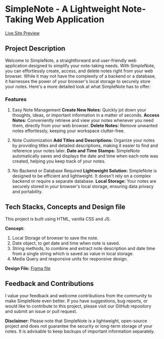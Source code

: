# SimpleNote - A Lightweight Note-Taking Web Application

[Live Site Preview](https://simplenote-rishi.netlify.app/)

## Project Description

Welcome to SimpleNote, a straightforward and user-friendly web application designed to simplify your note-taking needs. With SimpleNote, you can effortlessly create, access, and delete notes right from your web browser. While it may not have the complexity of a backend or a database, it harnesses the power of your browser's local storage to securely store your notes. Here's a more detailed look at what SimpleNote has to offer:

### Features

1. Easy Note Management
**Create New Notes:** Quickly jot down your thoughts, ideas, or important information in a matter of seconds.
**Access Notes:** Conveniently retrieve and view your notes whenever you need them, directly from your web browser.
**Delete Notes:** Remove unwanted notes effortlessly, keeping your workspace clutter-free.

2. Note Customization
**Add Titles and Descriptions:** Organize your notes by providing titles and detailed descriptions, making it easier to find and reference your notes later.
**Date and Time Stamps:** SimpleNote automatically saves and displays the date and time when each note was created, helping you keep track of your notes.

3. No Backend or Database Required
**Lightweight Solution:** SimpleNote is designed to be efficient and lightweight. It doesn't rely on a complex backend or require a separate database.
**Local Storage:** Your notes are securely stored in your browser's local storage, ensuring data privacy and portability.

## Tech Stacks, Concepts and Design file

This project is built using HTML, vanilla CSS and JS.

**Concept:**
1. Local Storage of browser to save the note.
2. Date object, to get date and time when note is saved.
3. String methods, to combine and extract note description and date time from a single string which is saved as value in local storage.
4. Media Query and responsive units for responsive design.

**Design File:** [Figma file](https://www.figma.com/file/m7kuh8YWePoi73cYJXwSdT/Note-Taking-App?type=design&mode=design&t=j1cMUXEAy7rAlhHY-1)

## Feedback and Contributions

I value your feedback and welcome contributions from the community to make SimpleNote even better. If you have suggestions, bug reports, or would like to contribute to this project, please visit our GitHub repository and submit an issue or pull request.

**Disclaimer:** Please note that SimpleNote is a lightweight, open-source project and does not guarantee the security or long-term storage of your notes. It is advisable to keep backups of important information separately.
